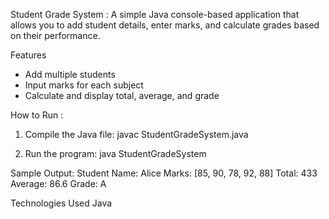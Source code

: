 Student Grade System :
A simple Java console-based application that allows you to add student details, enter marks, and calculate grades based on their performance.

Features
- Add multiple students
- Input marks for each subject
- Calculate and display total, average, and grade

How to Run :
1. Compile the Java file:
   javac StudentGradeSystem.java
   
2. Run the program:
   java StudentGradeSystem

Sample Output:
Student Name: Alice
Marks: [85, 90, 78, 92, 88]
Total: 433
Average: 86.6
Grade: A

Technologies Used
Java
